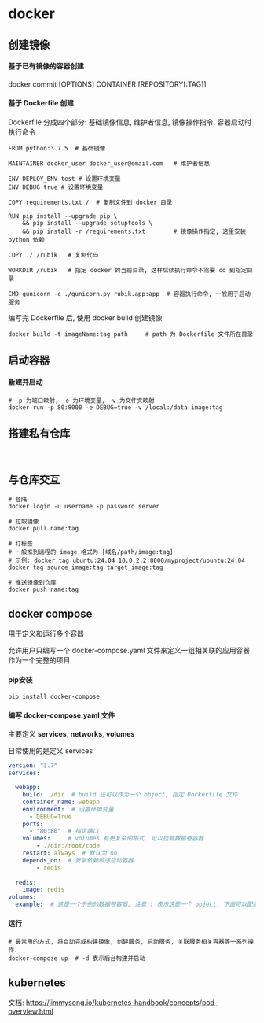 # docker



## 创建镜像

#### 基于已有镜像的容器创建

docker commit [OPTIONS] CONTAINER [REPOSITORY[:TAG]]

#### 基于 Dockerfile 创建

Dockerfile 分成四个部分: 基础镜像信息, 维护者信息, 镜像操作指令, 容器启动时执行命令

```shell
FROM python:3.7.5  # 基础镜像

MAINTAINER docker_user docker_user@email.com   # 维护者信息

ENV DEPLOY_ENV test # 设置环境变量
ENV DEBUG true # 设置环境变量

COPY requirements.txt /  # 复制文件到 docker 目录

RUN pip install --upgrade pip \
    && pip install --upgrade setuptools \
    && pip install -r /requirements.txt        # 镜像操作指定, 这里安装 python 依赖

COPY ./ /rubik   # 复制代码

WORKDIR /rubik   # 指定 docker 的当前目录, 这样后续执行命令不需要 cd 到指定目录

CMD gunicorn -c ./gunicorn.py rubik.app:app  # 容器执行命令, 一般用于启动服务

```

编写完 Dockerfile 后, 使用 docker build 创建镜像

```shell
docker build -t imageName:tag path     # path 为 Dockerfile 文件所在目录
```



## 启动容器

#### 新建并启动

```shell
# -p 为端口映射, -e 为环境变量, -v 为文件夹映射
docker run -p 80:8000 -e DEBUG=true -v /local:/data image:tag
```



## 搭建私有仓库 

​	



## 与仓库交互

```shell
# 登陆
docker login -u username -p password server

# 拉取镜像
docker pull name:tag

# 打标签
# 一般推到远程的 image 格式为 [域名/path/image:tag]
# 示例: docker tag ubuntu:24.04 10.0.2.2:8000/myproject/ubuntu:24.04
docker tag source_image:tag target_image:tag 

# 推送镜像到仓库
docker push name:tag
```



## docker compose

用于定义和运行多个容器

允许用户只编写一个 docker-compose.yaml 文件来定义一组相关联的应用容器作为一个完整的项目

#### pip安装

```shell
pip install docker-compose
```

#### 编写 docker-compose.yaml 文件

主要定义 **services**, **networks**, **volumes**

日常使用的是定义 services

```yaml
version: "3.7"
services:

  webapp:
    build: ./dir  # build 还可以作为一个 object, 指定 Dockerfile 文件
    container_name: webapp
    environment:  # 设置环境变量
      - DEBUG=True
    ports:
      - "80:80"  # 指定端口
    volumes:     # volumes 有更复杂的格式, 可以挂载数据卷容器
    	- ./dir:/root/code
    restart: always  # 默认为 no
    depends_on:  # 安装依赖顺序启动容器
    	- redis
    
  redis:
    image: redis
volumes:
  example:  # 这是一个示例的数据卷容器, 注意 : 表示这是一个 object, 下面可以配置参数, 只是这里省略了.
```

#### 运行

```shell
# 最常用的方式, 将自动完成构建镜像, 创建服务, 启动服务, 关联服务相关容器等一系列操作.
docker-compose up  # -d 表示后台构建并启动
```

## kubernetes

文档: https://jimmysong.io/kubernetes-handbook/concepts/pod-overview.html

